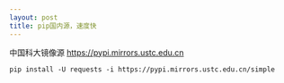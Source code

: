 ```yaml
---
layout: post
title: pip国内源，速度快
---
```


中国科大镜像源
https://pypi.mirrors.ustc.edu.cn

```
pip install -U requests -i https://pypi.mirrors.ustc.edu.cn/simple
```

